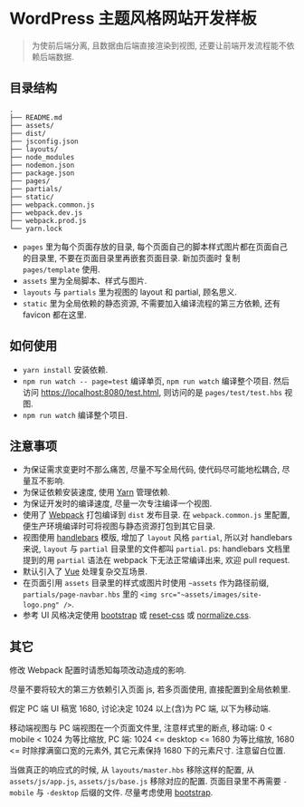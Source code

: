 # WordPress 主题风格网站开发样板

> 为使前后端分离, 且数据由后端直接渲染到视图, 还要让前端开发流程能不依赖后端数据.

## 目录结构

```plain
.
├── README.md
├── assets/
├── dist/
├── jsconfig.json
├── layouts/
├── node_modules
├── nodemon.json
├── package.json
├── pages/
├── partials/
├── static/
├── webpack.common.js
├── webpack.dev.js
├── webpack.prod.js
└── yarn.lock
```

- `pages` 里为每个页面存放的目录, 每个页面自己的脚本样式图片都在页面自己的目录里, 不要在页面目录里再嵌套页面目录. 新加页面时 复制 `pages/template` 使用.
- `assets` 里为全局脚本、样式与图片.
- `layouts` 与 `partials` 里为视图的 layout 和 partial, 顾名思义.
- `static` 里为全局依赖的静态资源, 不需要加入编译流程的第三方依赖, 还有 favicon 都在这里.

## 如何使用

- `yarn install` 安装依赖.
- `npm run watch -- page=test` 编译单页, `npm run watch` 编译整个项目. 然后访问 [https://localhost:8080/test.html](https://localhost:8080/test.html), 则访问的是 `pages/test/test.hbs` 视图.
- `npm run watch` 编译整个项目.

## 注意事项

- 为保证需求变更时不那么痛苦, 尽量不写全局代码, 使代码尽可能地松耦合, 尽量互不影响.
- 为保证依赖安装速度, 使用 [Yarn](https://yarnpkg.com) 管理依赖.
- 为保证开发时的编译速度, 尽量一次专注编译一个视图.
- 使用了 [Webpack](https://webpack.js.org) 打包编译到 `dist` 发布目录. 在 `webpack.common.js` 里配置, 便生产环境编译时可将视图与静态资源打包到其它目录.
- 视图使用 [handlebars](https://handlebarsjs.com) 模版, 增加了 `layout` 风格 `partial`, 所以对 handlebars 来说, `layout` 与 `partial` 目录里的文件都叫 `partial`. ps: handlebars 文档里提到的用 `partial` 语法在 webpack 下无法正常编译出来, 欢迎 pull request.
- 默认引入了 [Vue](https://vuejs.org) 处理复杂交互场景.
- 在页面引用 `assets` 目录里的样式或图片时使用 `~assets` 作为路径前缀,  `partials/page-navbar.hbs` 里的 `<img src="~assets/images/site-logo.png" />`.
- 参考 UI 风格决定使用 [bootstrap](https://getbootstrap.com) 或 [reset-css](https://www.npmjs.com/package/reset-css) 或 [normalize.css](https://www.npmjs.com/package/normalize.css).

## 其它

修改 Webpack 配置时请悉知每项改动造成的影响.

尽量不要将较大的第三方依赖引入页面 js, 若多页面使用, 直接配置到全局依赖里.

假定 PC 端 UI 稿宽 1680, 讨论决定 1024 以上(含)为 PC 端, 以下为移动端.

移动端视图与 PC 端视图在一个页面文件里, 注意样式里的断点,
移动端: 0 < mobile < 1024 为等比缩放,
PC 端: 1024 <= desktop <= 1680 为等比缩放,
1680 <= 时除撑满窗口宽的元素外, 其它元素保持 1680 下的元素尺寸. 注意留白位置.

当做真正的响应式的时候, 从 `layouts/master.hbs` 移除这样的配置, 从 `assets/js/app.js`, `assets/js/base.js` 移除对应的配置. 页面目录里不再需要 `-mobile` 与 `-desktop` 后缀的文件. 尽量考虑使用 [bootstrap](https://getbootstrap.com).
